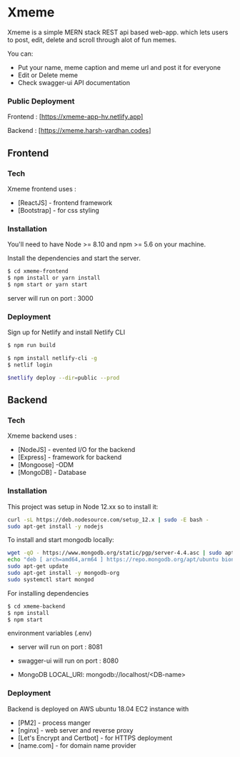 # Xmeme


Xmeme is a simple MERN stack REST api based web-app. which lets users to post, edit, delete and scroll through alot of fun memes.



You can:
  - Put your name, meme caption and meme url and post it for everyone
  - Edit or Delete meme
  - Check swagger-ui API documentation 
  
### Public Deployment 

Frontend : [https://xmeme-app-hv.netlify.app]

Backend : [https://xmeme.harsh-vardhan.codes]


## Frontend 


### Tech

Xmeme frontend uses : 

* [ReactJS] - 	frontend framework
* [Bootstrap] - for css styling

### Installation

You'll need to have Node >= 8.10 and npm >= 5.6 on your machine. 

Install the dependencies  and start the server.

```sh
$ cd xmeme-frontend
$ npm install or yarn install
$ npm start or yarn start 
```
server will run on port : 3000

### Deployment

Sign up for Netlify and install Netlify CLI

```sh
$ npm run build

$ npm install netlify-cli -g
$ netlif login

$netlify deploy --dir=public --prod
```

## Backend 

### Tech

Xmeme backend uses : 

* [NodeJS] -  evented I/O for the backend
* [Express] - framework for backend
* [Mongoose] -ODM
* [MongoDB] - Database

### Installation

This project was setup in Node 12.xx so to install it:

```sh
curl -sL https://deb.nodesource.com/setup_12.x | sudo -E bash -
sudo apt-get install -y nodejs
```

To install and start mongodb locally:
```sh
wget -qO - https://www.mongodb.org/static/pgp/server-4.4.asc | sudo apt-key add -
echo "deb [ arch=amd64,arm64 ] https://repo.mongodb.org/apt/ubuntu bionic/mongodb-org/4.4 multiverse" | sudo tee /etc/apt/sources.list.d/mongodb-org-4.4.list
sudo apt-get update
sudo apt-get install -y mongodb-org
sudo systemctl start mongod
```

For installing dependencies
```sh
$ cd xmeme-backend
$ npm install
$ npm start
```
environment variables (.env)

- server will run on port : 8081

- swagger-ui will run on port : 8080

- MongoDB LOCAL_URI: mongodb://localhost/&lt;DB-name&gt;

### Deployment

Backend is deployed on  AWS ubuntu 18.04 EC2 instance with 

 * [PM2] -  	process manger
 * [nginx] - 	web server and reverse proxy
 * [Let's Encrypt and Certbot] -  for HTTPS deployment
 * [name.com] - for domain name provider










